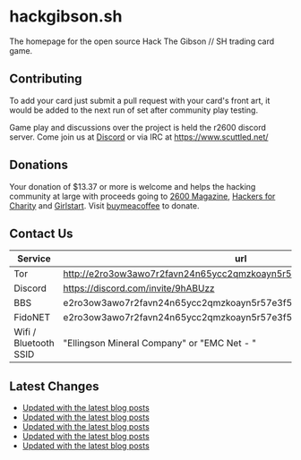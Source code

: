 # hackgibson.sh
The homepage for the open source Hack The Gibson // SH trading card game.


## Contributing

To add your card just submit a pull request with your card's front art, it would be added to the next run of set after community play testing.

Game play and discussions over the project is held the r2600 discord server. Come join us at [Discord](https://discord.com/invite/9hABUzz) or via IRC at https://www.scuttled.net/


## Donations

Your donation of $13.37 or more is welcome and helps the hacking community at large with proceeds going to [2600 Magazine](https://2600.com/), [Hackers for Charity](https://hackersforcharity.org) and [Girlstart](https://girlstart.org).  Visit [buymeacoffee](https://www.buymeacoffee.com/hackgibson.sh) to donate.


## Contact Us

Service | url
-|-
Tor | http://e2ro3ow3awo7r2favn24n65ycc2qmzkoayn5r57e3f56nvjwdcgg32ad.onion
Discord | https://discord.com/invite/9hABUzz
BBS | e2ro3ow3awo7r2favn24n65ycc2qmzkoayn5r57e3f56nvjwdcgg32ad.onion:23
FidoNET | e2ro3ow3awo7r2favn24n65ycc2qmzkoayn5r57e3f56nvjwdcgg32ad.onion:24554
Wifi / Bluetooth SSID | "Ellingson Mineral Company" or "EMC Net - <fidonet address>"

## Latest Changes
<!-- BLOG-POST-LIST:START -->
- [Updated with the latest blog posts](https://github.com/DFW2600/hackgibson.sh/commit/2dce69897376311edd80158ef2e65f9d3a003d5f)
- [Updated with the latest blog posts](https://github.com/DFW2600/hackgibson.sh/commit/e26049a7cbf4417c45ad72575c5835f5a39d2168)
- [Updated with the latest blog posts](https://github.com/DFW2600/hackgibson.sh/commit/39abf25a4843c27b1353c1e6174508c451a3f5d1)
- [Updated with the latest blog posts](https://github.com/DFW2600/hackgibson.sh/commit/f57295c3540e0af0ddcefc153cdf05ecaf65c113)
- [Updated with the latest blog posts](https://github.com/DFW2600/hackgibson.sh/commit/e4711236f3e7cf8b8a217e81e2f852ea7033ec9e)
<!-- BLOG-POST-LIST:END -->
